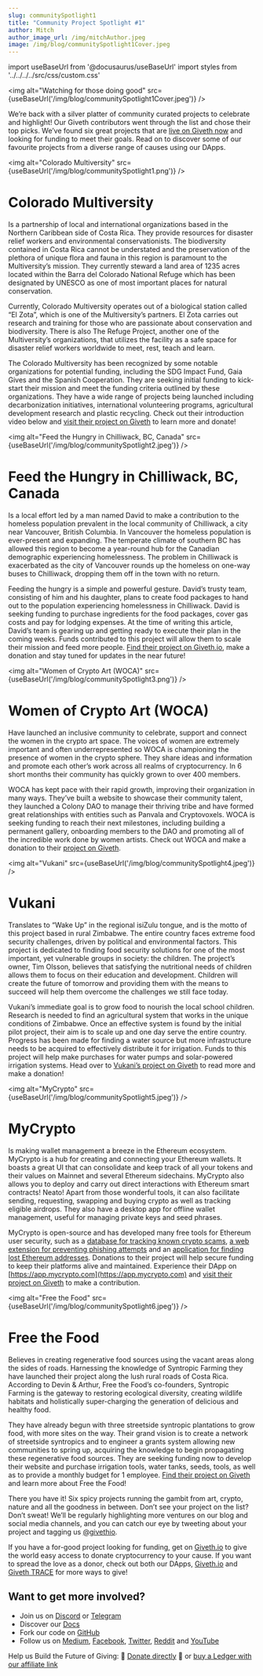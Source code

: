 ```yaml
---
slug: communitySpotlight1
title: "Community Project Spotlight #1"
author: Mitch
author_image_url: /img/mitchAuthor.jpeg
image: /img/blog/communitySpotlight1Cover.jpeg
---
```

import useBaseUrl from '@docusaurus/useBaseUrl'
import styles from '../../../../src/css/custom.css'


<img alt="Watching for those doing good" src={useBaseUrl('/img/blog/communitySpotlight1Cover.jpeg')}  />

We’re back with a silver platter of community curated projects to celebrate and highlight! Our Giveth contributors went through the list and chose their top picks. We’ve found six great projects that are [live on Giveth now](https://giveth.io/projects) and looking for funding to meet their goals. Read on to discover some of our favourite projects from a diverse range of causes using our DApps.

<img alt="Colorado Multiversity" src={useBaseUrl('/img/blog/communitySpotlight1.png')}  />

Colorado Multiversity
=====================

Is a partnership of local and international organizations based in the Northern Caribbean side of Costa Rica. They provide resources for disaster relief workers and environmental conservationists. The biodiversity contained in Costa Rica cannot be understated and the preservation of the plethora of unique flora and fauna in this region is paramount to the Multiversity’s mission. They currently steward a land area of 1235 acres located within the Barra del Colorado National Refuge which has been designated by UNESCO as one of most important places for natural conservation.

Currently, Colorado Multiversity operates out of a biological station called “El Zota”, which is one of the Multiversity’s partners. El Zota carries out research and training for those who are passionate about conservation and biodiversity. There is also The Refuge Project, another one of the Multiversity’s organizations, that utilizes the facility as a safe space for disaster relief workers worldwide to meet, rest, teach and learn.

The Colorado Multiversity has been recognized by some notable organizations for potential funding, including the SDG Impact Fund, Gaia Gives and the Spanish Cooperation. They are seeking initial funding to kick-start their mission and meet the funding criteria outlined by these organizations. They have a wide range of projects being launched including decarbonization initiatives, international volunteering programs, agricultural development research and plastic recycling. Check out their introduction video below and [visit their project on Giveth](https://giveth.io/project/colorado-multiversity) to learn more and donate!

<img alt="Feed the Hungry in Chilliwack, BC, Canada" src={useBaseUrl('/img/blog/communitySpotlight2.jpeg')}  />

Feed the Hungry in Chilliwack, BC, Canada
=========================================

Is a local effort led by a man named David to make a contribution to the homeless population prevalent in the local community of Chilliwack, a city near Vancouver, British Columbia. In Vancouver the homeless population is ever-present and expanding. The temperate climate of southern BC has allowed this region to become a year-round hub for the Canadian demographic experiencing homelessness. The problem in Chilliwack is exacerbated as the city of Vancouver rounds up the homeless on one-way buses to Chilliwack, dropping them off in the town with no return.

Feeding the hungry is a simple and powerful gesture. David’s trusty team, consisting of him and his daughter, plans to create food packages to hand out to the population experiencing homelessness in Chilliwack. David is seeking funding to purchase ingredients for the food packages, cover gas costs and pay for lodging expenses. At the time of writing this article, David’s team is gearing up and getting ready to execute their plan in the coming weeks. Funds contributed to this project will allow them to scale their mission and feed more people. [Find their project on Giveth.io](https://giveth.io/project/Feed-the-Hungry-in-Chilliwack-BC-Canada), make a donation and stay tuned for updates in the near future!

<img alt="Women of Crypto Art (WOCA)" src={useBaseUrl('/img/blog/communitySpotlight3.png')}  />

Women of Crypto Art (WOCA)
==============================

Have launched an inclusive community to celebrate, support and connect the women in the crypto art space. The voices of women are extremely important and often underrepresented so WOCA is championing the presence of women in the crypto sphere. They share ideas and information and promote each other’s work across all realms of cryptocurrency. In 6 short months their community has quickly grown to over 400 members.

WOCA has kept pace with their rapid growth, improving their organization in many ways. They’ve built a website to showcase their community talent, they launched a Colony DAO to manage their thriving tribe and have formed great relationships with entities such as Panvala and Cryptovoxels. WOCA is seeking funding to reach their next milestones, including building a permanent gallery, onboarding members to the DAO and promoting all of the incredible work done by women artists. Check out WOCA and make a donation to their [project on Giveth](https://giveth.io/project/women-of-crypto-art-(woca)).

<img alt="Vukani" src={useBaseUrl('/img/blog/communitySpotlight4.jpeg')}  />

Vukani
==========

Translates to “Wake Up” in the regional isiZulu tongue, and is the motto of this project based in rural Zimbabwe. The entire country faces extreme food security challenges, driven by political and environmental factors. This project is dedicated to finding food security solutions for one of the most important, yet vulnerable groups in society: the children. The project’s owner, Tim Olsson, believes that satisfying the nutritional needs of children allows them to focus on their education and development. Children will create the future of tomorrow and providing them with the means to succeed will help them overcome the challenges we still face today.

Vukani’s immediate goal is to grow food to nourish the local school children. Research is needed to find an agricultural system that works in the unique conditions of Zimbabwe. Once an effective system is found by the initial pilot project, their aim is to scale up and one day serve the entire country. Progress has been made for finding a water source but more infrastructure needs to be acquired to effectively distribute it for irrigation. Funds to this project will help make purchases for water pumps and solar-powered irrigation systems. Head over to [Vukani’s project on Giveth](https://giveth.io/project/vukani) to read more and make a donation!

<img alt="MyCrypto" src={useBaseUrl('/img/blog/communitySpotlight5.jpeg')}  />

MyCrypto
============

Is making wallet management a breeze in the Ethereum ecosystem. MyCrypto is a hub for creating and connecting your Ethereum wallets. It boasts a great UI that can consolidate and keep track of all your tokens and their values on Mainnet and several Ethereum sidechains. MyCrypto also allows you to deploy and carry out direct interactions with Ethereum smart contracts! Neato! Apart from those wonderful tools, it can also facilitate sending, requesting, swapping and buying crypto as well as tracking eligible airdrops. They also have a desktop app for offline wallet management, useful for managing private keys and seed phrases.

MyCrypto is open-source and has developed many free tools for Ethereum user security, such as a [database for tracking known crypto scams](https://cryptoscamdb.org/), [a web extension for preventing phishing attempts](https://chrome.google.com/webstore/detail/etheraddresslookup/pdknmigbbbhmllnmgdfalmedcmcefdfn) and an [application for finding lost Ethereum addresses](https://findeth.io/). Donations to their project will help secure funding to keep their platforms alive and maintained. Experience their DApp on [https://app.mycrypto.com](https://app.mycrypto.com) and [visit their project on Giveth](https://giveth.io/project/mycrypto) to make a contribution.

<img alt="Free the Food" src={useBaseUrl('/img/blog/communitySpotlight6.jpeg')}  />

Free the Food
=================

Believes in creating regenerative food sources using the vacant areas along the sides of roads. Harnessing the knowledge of Syntropic Farming they have launched their project along the lush rural roads of Costa Rica. According to Devin & Arthur, Free the Food’s co-founders, Syntropic Farming is the gateway to restoring ecological diversity, creating wildlife habitats and holistically super-charging the generation of delicious and healthy food.

They have already begun with three streetside syntropic plantations to grow food, with more sites on the way. Their grand vision is to create a network of streetside syntropics and to engineer a grants system allowing new communities to spring up, acquiring the knowledge to begin propagating these regenerative food sources. They are seeking funding now to develop their website and purchase irrigation tools, water tanks, seeds, tools, as well as to provide a monthly budget for 1 employee. [Find their project on Giveth](https://giveth.io/project/free-the-food) and learn more about Free the Food!

There you have it! Six spicy projects running the gambit from art, crypto, nature and all the goodness in between. Don’t see your project on the list? Don’t sweat! We’ll be regularly highlighting more ventures on our blog and social media channels, and you can catch our eye by tweeting about your project and tagging us [@givethio](https://twitter.com/Givethio).

If you have a for-good project looking for funding, get on [Giveth.io](https://giveth.io/) to give the world easy access to donate cryptocurrency to your cause. If you want to spread the love as a donor, check out both our DApps, [Giveth.io](https://giveth.io/) and [Giveth TRACE](https://trace.giveth.io/) for more ways to give!

**Want to get more involved?**
------------------------------

*   Join us on [Discord](https://discord.gg/JftjK8Un3z) or [Telegram](http://t.me/givethio)
*   Discover our [Docs](/es/)
*   Fork our code on [GitHub](https://github.com/Giveth/)
*   Follow us on [Medium](http://medium.com/giveth/), [Facebook](https://www.facebook.com/givethio), [Twitter](http://twitter.com/givethio), [Reddit](https://www.reddit.com/r/giveth/) and [YouTube](https://www.youtube.com/channel/UClfutpRoY0WTVnq0oB0E0wQ)

Help us Build the Future of Giving: 🦄 [Donate directly](http://donate.giveth.io/) 🦄 or [buy a Ledger with our affiliate link](https://www.ledgerwallet.com/products/ledger-nano-s?utm_source=&utm_medium=affiliate&utm_campaign=d663)
